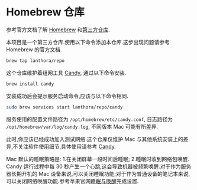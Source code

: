 # Homebrew 仓库

参考官方文档了解 [Homebrew](https://brew.sh/) 和[第三方仓库](https://docs.brew.sh/Taps).

本项目是一个第三方仓库.使用以下命令添加本仓库.这步出现问题请参考 Homebrew 的官方文档.

```bash
brew tap lanthora/repo
```

这个仓库维护着组网工具 [Candy](https://github.com/lanthora/candy), 通过以下命令安装.

```bash
brew install candy
```

安装成功后会提示服务启动命令,应该与以下命令相同.

```bash
sudo brew services start lanthora/repo/candy
```

服务使用的配置文件路径为 `/opt/homebrew/etc/candy.conf`, 日志路径为 `/opt/homebrew/var/log/candy.log`, 不同版本 Mac 可能有所差异.

此时,你应该已经成功加入测试网络.这个仓库仅维护 Mac 与其他系统安装上的差异,不关注软件使用细节,具体使用请参考 [Candy](https://github.com/lanthora/candy).

Mac 默认的睡眠策略是: 1.在关闭屏幕一段时间后睡眠; 2.睡眠时收到网络包唤醒. Candy 运行过程中每 30 秒产生一个心跳,这会导致机器被频繁唤醒.对于作为服务器长期开机的 Mac 设备来说,可以关闭睡眠功能;对于作为普通设备的笔记本来说,可以关闭网络唤醒功能.参考苹果官网[睡眠与唤醒](https://support.apple.com/zh-cn/guide/mac-help/mchle41a6ccd/mac)完成设置.
